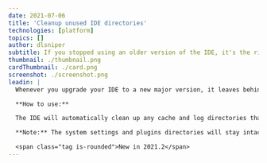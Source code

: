 ```yaml
---
date: 2021-07-06
title: 'Cleanup unused IDE directories'
technologies: [platform]
topics: []
author: dlsniper
subtitle: If you stopped using an older version of the IDE, it's the right time to do some cleanup
thumbnail: ./thumbnail.png
cardThumbnail: ./card.png
screenshot: ./screenshot.png
leadin: |
  Whenever you upgrade your IDE to a new major version, it leaves behind all its configuration, caches, logs, and other directories so you can return to it any time you want. However, you might not want to keep those old caches or logs for too long, as they can slowly add up. Don't worry, the IDE will help you do all the cleanup.

  **How to use:**

  The IDE will automatically clean up any cache and log directories that were last updated more than 180 days ago. To trigger this process manually, go to _Help | Delete Leftover IDE Directories..._.

  **Note:** The system settings and plugins directories will stay intact.

  <span class="tag is-rounded">New in 2021.2</span>
---
```


